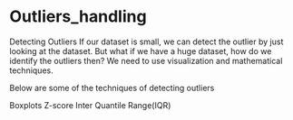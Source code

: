# Outliers_handling


Detecting Outliers
If our dataset is small, we can detect the outlier by just looking at the dataset. But what if we have a huge dataset, how do we identify the outliers then? We need to use visualization and mathematical techniques.

Below are some of the techniques of detecting outliers

Boxplots
Z-score
Inter Quantile Range(IQR)
